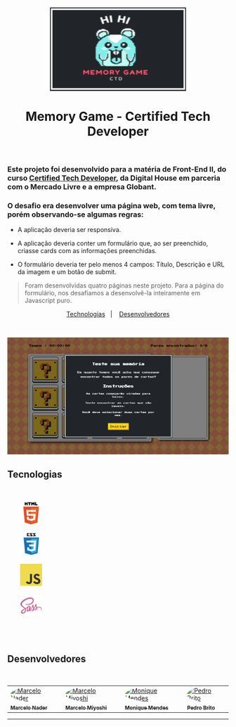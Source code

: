 <h1 align="center">
    <a href="https://checkpoint-01-fe-ii.github.io/form/"><img alt="Memory Game" src="./logoinicial.png" /></a>
    <br>
    <br>
    Memory Game - Certified Tech Developer
</h1>
<br>

### Este projeto foi desenvolvido para a matéria de Front-End II, do curso <a id='ctd' href="https://assets.digitalhouse.com/content/br/course/certified-tech-developer.pdf">Certified Tech Developer</a>, da Digital House em parceria com o Mercado Livre e a empresa Globant.

### O desafio era desenvolver uma página web, com tema livre, porém observando-se algumas regras:

* A aplicação deveria ser responsiva.

* A aplicação deveria conter um formulário que, ao ser preenchido, criasse cards com as informações preenchidas.

* O formulário deveria ter pelo menos 4 campos: Título, Descrição e URL da imagem e um botão de submit.

> Foram desenvolvidas quatro páginas neste projeto. Para a página do formulário, nos desafiamos a desenvolvê-la inteiramente em Javascript puro.

</h4>

<p align="center">
  <a href="#Technologies">Technologias</a>&nbsp;&nbsp;&nbsp;|&nbsp;&nbsp;&nbsp;
  <a href="#developers">Desenvolvedores</a>
</p>

<br>

<!-- ![App Screenshot](./print-index-notebook3.png) -->
![App Screenshot](./print-game-notebook.png)

<div id="Technologies">

## Tecnologias
<br>

  <code>
    <img  height="50" src="https://raw.githubusercontent.com/github/explore/80688e429a7d4ef2fca1e82350fe8e3517d3494d/topics/html/html.png" alt="HTML">
  </code>
  <code>
    <img  height="50" src="https://raw.githubusercontent.com/github/explore/80688e429a7d4ef2fca1e82350fe8e3517d3494d/topics/css/css.png" alt="CSS">
  </code>
  <code>
    <img height="50" src="https://raw.githubusercontent.com/github/explore/80688e429a7d4ef2fca1e82350fe8e3517d3494d/topics/javascript/javascript.png" alt="JavaScript">
  </code>
  <code>
    <img height="50" src="https://raw.githubusercontent.com/devicons/devicon/master/icons/sass/sass-original.svg" alt="SASS">
  </code>
</div>
    <br>
    <br>

## Desenvolvedores
<br>
<table>
  <tr>
     <td>
        <a href="https://github.com/marcelonader" target="_blank">
          <img style="border-radius: 50%;" src="https://avatars.githubusercontent.com/u/80595683?v=4" width="100px;" alt="Marcelo Nader">
          <br />
          <sub>
            <b>Marcelo Nader</b>
          </sub>
        </a>
     </td>
          <td>
        <a href="https://github.com/marcelomsz" target="_blank">
          <img style="border-radius: 50%;" src="https://avatars.githubusercontent.com/u/80602218?v=4" width="100px;" alt="Marcelo Miyoshi">
          <br />
          <sub>
            <b>Marcelo Miyoshi</b>
          </sub>
        </a>
     </td>
          <td>
        <a href="https://github.com/monique36" target="_blank">
          <img style="border-radius: 50%;" src="https://avatars.githubusercontent.com/u/85459760?v=4" width="100px;" alt="Monique Mendes">
          <br />
          <sub>
            <b>Monique Mendes</b>
          </sub>
        </a>
     </td>
     <td>
        <a href="https://github.com/pedroisb" target="_blank">
          <img style="border-radius: 50%;" src="https://avatars.githubusercontent.com/u/81330818?v=4" width="100px;" alt="Pedro Brito">
          <br />
          <sub>
            <b>Pedro Brito</b>
          </sub>
        </a>
     </td>
  </tr>
</table>

---














